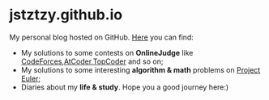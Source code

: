 # jstztzy.github.io
My personal blog hosted on GitHub.
[Here](https://jstztzy.github.io/) you can find:
- My solutions to some contests on **OnlineJudge** like [CodeForces](codeforces.com),[AtCoder](atcoder.jp),[TopCoder](https://www.topcoder.com) and so on;  
- My solutions to some interesting **algorithm & math** problems on [Project Euler](https://projecteuler.net/archives);
- Diaries about my **life & study**.
Hope you a good journey here:)